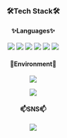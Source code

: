 <h3 align="center">🛠Tech Stack🛠</h3>
<h4 align="center">✨Languages✨</h4>
<div align="center">
	<img src="https://img.shields.io/badge/python-3776AB?style=flat&logo=Python&logoColor=white" />
	<img src="https://img.shields.io/badge/mysql-4479A1?style=flat&logo=mysql&logoColor=white" />
	<img src="https://img.shields.io/badge/HTML5-E34F26?style=flat&logo=HTML5&logoColor=white" />
	<img src="https://img.shields.io/badge/CSS3-1572B6?style=flat&logo=CSS3&logoColor=white" />
	<img src="https://img.shields.io/badge/javascript-F7DF1E?style=flat&logo=javascript&logoColor=white" />
	<img src="https://img.shields.io/badge/tableau-E97627?style=flat&logo=tableau&logoColor=white" />
</div>
<h4 align="center">🌱Environment🌱</h4>
<div align="center">
	<img src="https://img.shields.io/badge/visualstudiocode-007ACC?style=for-the-badge&logo=visualstudiocode&logoColor=white">
</div>
<p align="center"> 
  <img src="https://github-readme-stats.vercel.app/api?username=HyojungKim2022&theme=dark&show_icons=true"/></a>
</p>

<h4 align="center">📫SNS📫</h4>
<div align="center">
	<img src="https://img.shields.io/badge/python-3776AB?style=flat&logo=Python&logoColor=white" />
</div>

<!--
**HyojungKim2022/HyojungKim2022** is a ✨ _special_ ✨ repository because its `README.md` (this file) appears on your GitHub profile.

Here are some ideas to get you started:

- 🔭 I’m currently working on ...
- 🌱 I’m currently learning ...
- 👯 I’m looking to collaborate on ...
- 🤔 I’m looking for help with ...
- 💬 Ask me about ...
- 📫 How to reach me: ...
- 😄 Pronouns: ...
- ⚡ Fun fact: ...
-->

